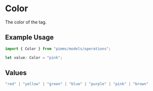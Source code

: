 # Color

The color of the tag.

## Example Usage

```typescript
import { Color } from "pimms/models/operations";

let value: Color = "pink";
```

## Values

```typescript
"red" | "yellow" | "green" | "blue" | "purple" | "pink" | "brown"
```